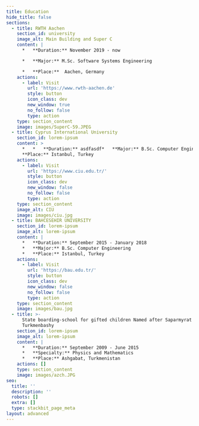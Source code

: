 ```yaml
---
title: Education
hide_title: false
sections:
  - title: RWTH Aachen
    section_id: university
    image_alt: Main Building and Super C
    content: |
      *   **Duration:** November 2019 - now

      *   **Major:** M.Sc. Software Systems Engineering

      *   **Place:**  Aachen, Germany
    actions:
      - label: Visit
        url: 'https://www.rwth-aachen.de'
        style: button
        icon_class: dev
        new_window: true
        no_follow: false
        type: action
    type: section_content
    image: images/SuperC-59.JPEG
  - title: Cyprus International University
    section_id: lorem-ipsum
    content: >
      *   *   **Duration:** asdfasdf*   **Major:** B.Sc. Computer Engineering*  
      **Place:** Istanbul, Turkey
    actions:
      - label: Visit
        url: 'https://www.ciu.edu.tr/'
        style: button
        icon_class: dev
        new_window: false
        no_follow: false
        type: action
    type: section_content
    image_alt: CIU
    image: images/ciu.jpg
  - title: BAHCESEHIR UNIVERSITY
    section_id: lorem-ipsum
    image_alt: lorem-ipsum
    content: |
      *   **Duration:** September 2015 - January 2018
      *   **Major:** B.Sc. Computer Engineering
      *   **Place:** Istanbul, Turkey
    actions:
      - label: Visit
        url: 'https://bau.edu.tr/'
        style: button
        icon_class: dev
        new_window: false
        no_follow: false
        type: action
    type: section_content
    image: images/bau.jpg
  - title: >-
      State boarding-school for gifted children Named after Saparmyrat
      Turkmenbashy
    section_id: lorem-ipsum
    image_alt: lorem-ipsum
    content: |
      *   **Duration:** September 2009 - June 2015
      *   **Specialty:** Physics and Mathematics
      *   **Place:** Ashgabat, Turkmenistan
    actions: []
    type: section_content
    image: images/azch.JPG
seo:
  title: ''
  description: ''
  robots: []
  extra: []
  type: stackbit_page_meta
layout: advanced
---
```

